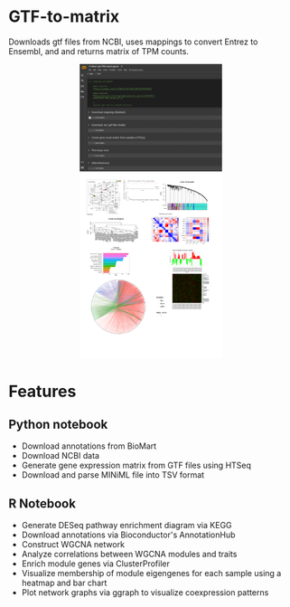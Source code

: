 # GTF-to-matrix
Downloads gtf files from NCBI, uses mappings to convert Entrez to Ensembl, and and returns matrix of TPM counts.

<div align="center"><img src="Colab notebook screenshot.PNG" style="width:50%;height:50%"></div>

<div align="center"><img src="Full WGCNA workup of mouthbrooding females.png" style="width:50%;height:50%"></div>


# Features
## Python notebook
* Download annotations from BioMart
* Download NCBI data
* Generate gene expression matrix from GTF files using HTSeq
* Download and parse MINiML file into TSV format

## R Notebook
* Generate DESeq pathway enrichment diagram via KEGG
* Download annotations via Bioconductor's AnnotationHub
* Construct WGCNA network
* Analyze correlations between WGCNA modules and traits
* Enrich module genes via ClusterProfiler
* Visualize membership of module eigengenes for each sample using a heatmap and bar chart
* Plot network graphs via ggraph to visualize coexpression patterns
